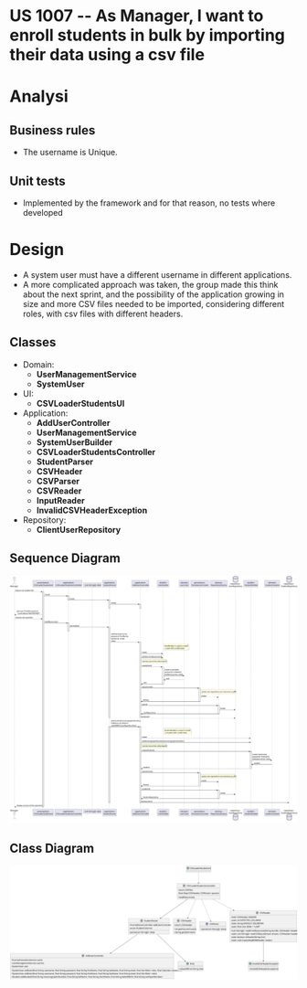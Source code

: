 US 1007 -- As Manager, I want to enroll students in bulk by importing their data using a csv file
==============================

# Analysi

## Business rules

- The username is Unique.


## Unit tests

- Implemented by the framework and for that reason, no tests where developed

# Design

- A system user must have a different username in different applications.
- A more complicated approach was taken, the group made this think about the next sprint, and the
  possibility of the application growing in size and more CSV files needed to be imported, considering
  different roles, with csv files with different headers.

## Classes

- Domain:
    + **UserManagementService**
    + **SystemUser**
- UI:
    + **CSVLoaderStudentsUI**
- Application:
    + **AddUserController**
    + **UserManagementService**
    + **SystemUserBuilder**
    + **CSVLoaderStudentsController**
    + **StudentParser**
    + **CSVHeader**
    + **CSVParser**
    + **CSVReader**
    + **InputReader**
    + **InvalidCSVHeaderException**
- Repository:
    + **ClientUserRepository**

## Sequence Diagram

![diagram](./importStudentsSD.svg)

## Class Diagram

![diagram](./importStudentsCD.svg)
